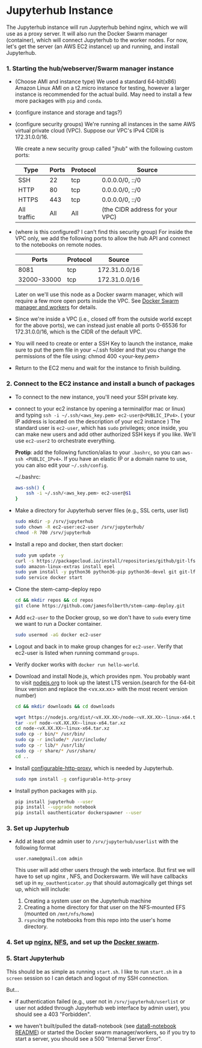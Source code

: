 # Jupyterhub Instance

The Jupyterhub instance will run Jupyterhub behind nginx, which we will use as a proxy server.
It will also run the Docker Swarm manager (container), which will connect Jupyterhub to the worker nodes.
For now, let's get the server (an AWS EC2 instance) up and running, and install Jupyterhub.


### 1. Starting the hub/webserver/Swarm manager instance
   * (Choose AMI and instance type) We used a standard 64-bit(x86) Amazon Linux AMI on a t2.micro instance for testing, however a larger instance is recommended for the actual build. May need to install a few more packages with `pip` and `conda`.
   * (configure instance and storage and tags?) 
   * (configure security groups) 
     We're running all instances in the same AWS virtual private cloud (VPC).
     Suppose our VPC's IPv4 CIDR is 172.31.0.0/16.
     
     We create a new security group called "jhub" with the following custom ports:

        |Type  | Ports |Protocol | Source |
        |------|-------|---------|-------|
        |SSH   | 22	   | tcp	   | 0.0.0.0/0, ::/0 | 
        |HTTP  | 80	   | tcp 	   | 0.0.0.0/0, ::/0 |
        |HTTPS | 443   | tcp	   | 0.0.0.0/0, ::/0 |
        |All traffic| All | All  | (the CIDR address for your VPC) |

   * (where is this configured? I can't find this security group) For inside the VPC only, we add the following ports to allow the hub API and connect to the notebooks on remote nodes.

        |Ports |	Protocol	| Source |
        |------|----------|--------|
        |8081| tcp	| 172.31.0.0/16 |
        |32000-33000| tcp	| 172.31.0.0/16 |

        Later on we'll use this node as a Docker swarm manager, which will require a few more open ports inside the VPC.
        See [Docker Swarm manager and workers](../swarm_legacy/README.md) for details.

   * Since we're inside a VPC (i.e., closed off from the outside world except for the above ports), we can instead just enable all ports 0-65536 for 172.31.0.0/16, which is the CIDR of the default VPC.
  
   * You will need to create or enter a SSH Key to launch the instance, make sure to put the pem file in your ~/.ssh folder and that you change the permissions of the file using:
    chmod 400 <your-key.pem>
    
   * Return to the EC2 menu and wait for the instance to finish building. 
    
### 2. Connect to the EC2 instance and install a bunch of packages
   * To connect to the new instance, you'll need your SSH private key.
    
   * connect to your ec2 instance by opening a terminal(for mac or linux) and typing 
     `ssh -i ~/.ssh/<aws_key.pem> ec2-user@<PUBLIC_IPv4>`.
     ( your IP address is located on the description of your ec2 instance )
     The standard user is `ec2-user`, which has `sudo` privileges; once inside, you can make new users and add other authorized SSH keys if you like.
     We'll use `ec2-user2` to orchestrate everything.

     **Protip**: add the following function/alias to your `.bashrc`, so you can `aws-ssh <PUBLIC_IPv4>`.
     If you have an elastic IP or a domain name to use, you can also edit your `~/.ssh/config`.
     
     ~/.bashrc:
     ```bash
     aws-ssh() {
         ssh -i ~/.ssh/<aws_key.pem> ec2-user@$1
     }
     ```

   * Make a directory for Jupyterhub server files (e.g., SSL certs, user list)
      ```bash
      sudo mkdir -p /srv/jupyterhub
      sudo chown -R ec2-user:ec2-user /srv/jupyterhub/
      chmod -R 700 /srv/jupyterhub
      ```

   * Install a repo and docker, then start docker:
      ```bash
      sudo yum update -y
      curl -s https://packagecloud.io/install/repositories/github/git-lfs/script.rpm.sh | sudo bash
      sudo amazon-linux-extras install epel
      sudo yum install -y python36 python36-pip python36-devel git git-lfs docker gcc gcc-c++
      sudo service docker start
      ```

   * Clone the stem-camp-deploy repo
      ```bash
      cd && mkdir repos && cd repos
      git clone https://github.com/jamesfolberth/stem-camp-deploy.git
      ```

   * Add `ec2-user` to the Docker group, so we don't have to `sudo` every time we want to run a Docker container.
      ```bash
      sudo usermod -aG docker ec2-user
      ```

   * Logout and back in to make group changes for `ec2-user`.
     Verify that ec2-user is listed when running command `groups`.

   * Verify docker works with `docker run hello-world`.

   * Download and install Node.js, which provides npm.
     You probably want to visit [nodejs.org](https://nodejs.org/en/download/) to look up the latest LTS version.(search for the 64-bit linux version and replace the <vx.xx.xx> with the most recent version number)

     ```bash
     cd && mkdir downloads && cd downloads

     wget https://nodejs.org/dist/<vX.XX.XX>/node-<vX.XX.XX>-linux-x64.tar.xz
     tar -xvf node-<vX.XX.XX>-linux-x64.tar.xz
     cd node-<vX.XX.XX>-linux-x64.tar.xz
     sudo cp -r bin/* /usr/bin/
     sudo cp -r include/* /usr/include/
     sudo cp -r lib/* /usr/lib/
     sudo cp -r share/* /usr/share/
     cd ..
     ```

   * Install [configurable-http-proxy](https://github.com/jupyterhub/configurable-http-proxy), which is needed by Jupyterhub.
     ```bash
     sudo npm install -g configurable-http-proxy
     ```

   * Install python packages with `pip`.
     ```bash
     pip install jupyterhub --user
     pip install --upgrade notebook
     pip install oauthenticator dockerspawner --user
     ```

### 3. Set up Jupyterhub
   * Add at least one admin user to `/srv/jupyterhub/userlist` with the following format
        ```
        user.name@gmail.com admin
        ```
      This user will add other users through the web interface. But first we will have to set up nginx , NFS, and Dockerswarm.
      We will have callbacks set up in `my_oauthenticator.py` that should automagically get things set up, which will include:

      1. Creating a system user on the Jupyterhub machine
      2. Creating a home directory for that user on the NFS-mounted EFS (mounted on `/mnt/nfs/home`)
      3. `rsync`ing the notebooks from this repo into the user's home directory.

### 4. Set up [nginx](../nginx/README.md), [NFS](../nfs/README.md), and set up the [Docker swarm](../swarm_legacy/README.md).

### 5. Start Jupyterhub

   This should be as simple as running `start.sh`.
   I like to run `start.sh` in a `screen` session so I can detach and logout of my SSH connection.
    
   But...
   * if authentication failed (e.g., user not in `/srv/jupyterhub/userlist` or user not added through Jupyterhub web interface    by admin user), you should see a 403 "Forbidden".
   
   * we haven't built/pulled the data8-notebook (see [data8-notebook README](../data8-notebook/README.md)) or started the Docker swarm manager/workers, so if you try to start a server, you should see a 500 "Internal Server Error".
